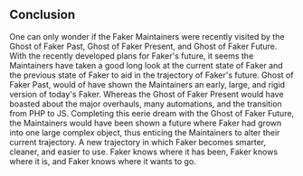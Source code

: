 ## Conclusion
One can only wonder if the Faker Maintainers were recently visited by the Ghost of Faker Past, Ghost of Faker Present, and Ghost of Faker Future. 
With the recently developed plans for Faker's future, it seems the Maintainers have taken a good long look at the current state of Faker and the previous state of Faker to aid in the trajectory of Faker's future. 
Ghost of Faker Past, would of have shown the Maintainers an early, large, and rigid version of today's Faker. 
Whereas the Ghost of Faker Present would have boasted about the major overhauls, many automations, and the transition from PHP to JS. 
Completing this eerie dream with the Ghost of Faker Future, the Maintainers would have been shown a future where Faker had grown into one large complex object, thus enticing the Maintainers to alter their current trajectory. 
A new trajectory in which Faker becomes smarter, cleaner, and easier to use. 
Faker knows where it has been, Faker knows where it is, and Faker knows where it wants to go. 